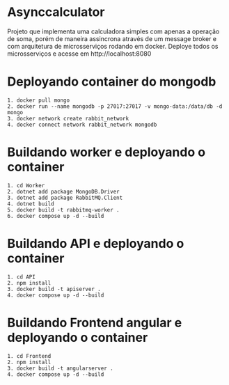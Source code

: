 
# Asynccalculator

Projeto que implementa uma calculadora simples com apenas a operação de soma, porém de maneira assincrona através de um message broker e com arquitetura de microsserviços rodando em docker.
Deploye todos os microsserviços e acesse em http://localhost:8080

# Deployando container do mongodb
    1. docker pull mongo
    2. docker run --name mongodb -p 27017:27017 -v mongo-data:/data/db -d mongo
    3. docker network create rabbit_network
    4. docker connect network rabbit_network mongodb

# Buildando worker e deployando o container
    1. cd Worker
    2. dotnet add package MongoDB.Driver
    3. dotnet add package RabbitMQ.Client
    4. dotnet build
    5. docker build -t rabbitmq-worker .
    6. docker compose up -d --build 

# Buildando API e deployando o container
    1. cd API
    2. npm install
    3. docker build -t apiserver .
    4. docker compose up -d --build 

# Buildando Frontend angular e deployando o container
    1. cd Frontend
    2. npm install
    3. docker build -t angularserver .
    4. docker compose up -d --build 


